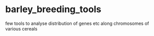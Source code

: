 # barley_breeding_tools

few tools to analyse distribution of genes etc along chromosomes of various cereals
